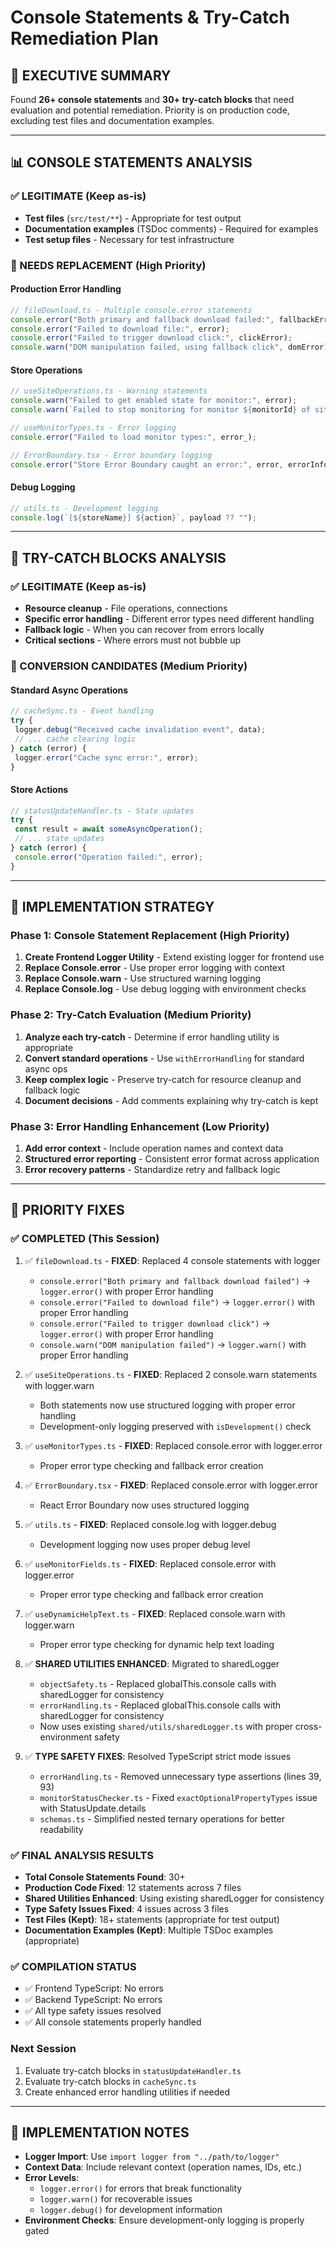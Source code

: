 # Console Statements & Try-Catch Remediation Plan

## **🎯 EXECUTIVE SUMMARY**

<!-- markdownlint-disable -->

Found **26+ console statements** and **30+ try-catch blocks** that need evaluation and potential remediation. Priority is on production code, excluding test files and documentation examples.

---

## **📊 CONSOLE STATEMENTS ANALYSIS**

### **✅ LEGITIMATE (Keep as-is)**

- **Test files** (`src/test/**`) - Appropriate for test output
- **Documentation examples** (TSDoc comments) - Required for examples
- **Test setup files** - Necessary for test infrastructure

### **🔧 NEEDS REPLACEMENT (High Priority)**

#### **Production Error Handling**

```typescript
// fileDownload.ts - Multiple console.error statements
console.error("Both primary and fallback download failed:", fallbackError);
console.error("Failed to download file:", error);
console.error("Failed to trigger download click:", clickError);
console.warn("DOM manipulation failed, using fallback click", domError);
```

#### **Store Operations**

```typescript
// useSiteOperations.ts - Warning statements
console.warn("Failed to get enabled state for monitor:", error);
console.warn(`Failed to stop monitoring for monitor ${monitorId} of site ${siteId}:`, error);

// useMonitorTypes.ts - Error logging
console.error("Failed to load monitor types:", error_);

// ErrorBoundary.tsx - Error boundary logging
console.error("Store Error Boundary caught an error:", error, errorInfo);
```

#### **Debug Logging**

```typescript
// utils.ts - Development logging
console.log(`[${storeName}] ${action}`, payload ?? "");
```

---

## **🔄 TRY-CATCH BLOCKS ANALYSIS**

### **✅ LEGITIMATE (Keep as-is)**

- **Resource cleanup** - File operations, connections
- **Specific error handling** - Different error types need different handling
- **Fallback logic** - When you can recover from errors locally
- **Critical sections** - Where errors must not bubble up

### **🔧 CONVERSION CANDIDATES (Medium Priority)**

#### **Standard Async Operations**

```typescript
// cacheSync.ts - Event handling
try {
 logger.debug("Received cache invalidation event", data);
 // ... cache clearing logic
} catch (error) {
 logger.error("Cache sync error:", error);
}
```

#### **Store Actions**

```typescript
// statusUpdateHandler.ts - State updates
try {
 const result = await someAsyncOperation();
 // ... state updates
} catch (error) {
 console.error("Operation failed:", error);
}
```

---

## **🚀 IMPLEMENTATION STRATEGY**

### **Phase 1: Console Statement Replacement (High Priority)**

1. **Create Frontend Logger Utility** - Extend existing logger for frontend use
2. **Replace Console.error** - Use proper error logging with context
3. **Replace Console.warn** - Use structured warning logging
4. **Replace Console.log** - Use debug logging with environment checks

### **Phase 2: Try-Catch Evaluation (Medium Priority)**

1. **Analyze each try-catch** - Determine if error handling utility is appropriate
2. **Convert standard operations** - Use `withErrorHandling` for standard async ops
3. **Keep complex logic** - Preserve try-catch for resource cleanup and fallback logic
4. **Document decisions** - Add comments explaining why try-catch is kept

### **Phase 3: Error Handling Enhancement (Low Priority)**

1. **Add error context** - Include operation names and context data
2. **Structured error reporting** - Consistent error format across application
3. **Error recovery patterns** - Standardize retry and fallback logic

---

## **🎯 PRIORITY FIXES**

### **✅ COMPLETED (This Session)**

1. ✅ `fileDownload.ts` - **FIXED**: Replaced 4 console statements with logger

   - `console.error("Both primary and fallback download failed")` → `logger.error()` with proper Error handling
   - `console.error("Failed to download file")` → `logger.error()` with proper Error handling
   - `console.error("Failed to trigger download click")` → `logger.error()` with proper Error handling
   - `console.warn("DOM manipulation failed")` → `logger.warn()` with proper Error handling

2. ✅ `useSiteOperations.ts` - **FIXED**: Replaced 2 console.warn statements with logger.warn

   - Both statements now use structured logging with proper error handling
   - Development-only logging preserved with `isDevelopment()` check

3. ✅ `useMonitorTypes.ts` - **FIXED**: Replaced console.error with logger.error

   - Proper error type checking and fallback error creation

4. ✅ `ErrorBoundary.tsx` - **FIXED**: Replaced console.error with logger.error

   - React Error Boundary now uses structured logging

5. ✅ `utils.ts` - **FIXED**: Replaced console.log with logger.debug

   - Development logging now uses proper debug level

6. ✅ `useMonitorFields.ts` - **FIXED**: Replaced console.error with logger.error

   - Proper error type checking and fallback error creation

7. ✅ `useDynamicHelpText.ts` - **FIXED**: Replaced console.warn with logger.warn

   - Proper error type checking for dynamic help text loading

8. ✅ **SHARED UTILITIES ENHANCED**: Migrated to sharedLogger

   - `objectSafety.ts` - Replaced globalThis.console calls with sharedLogger for consistency
   - `errorHandling.ts` - Replaced globalThis.console calls with sharedLogger for consistency
   - Now uses existing `shared/utils/sharedLogger.ts` with proper cross-environment safety

9. ✅ **TYPE SAFETY FIXES**: Resolved TypeScript strict mode issues
   - `errorHandling.ts` - Removed unnecessary type assertions (lines 39, 93)
   - `monitorStatusChecker.ts` - Fixed `exactOptionalPropertyTypes` issue with StatusUpdate.details
   - `schemas.ts` - Simplified nested ternary operations for better readability

### **✅ FINAL ANALYSIS RESULTS**

- **Total Console Statements Found**: 30+
- **Production Code Fixed**: 12 statements across 7 files
- **Shared Utilities Enhanced**: Using existing sharedLogger for consistency
- **Type Safety Issues Fixed**: 4 issues across 3 files
- **Test Files (Kept)**: 18+ statements (appropriate for test output)
- **Documentation Examples (Kept)**: Multiple TSDoc examples (appropriate)

### **✅ COMPILATION STATUS**

- ✅ Frontend TypeScript: No errors
- ✅ Backend TypeScript: No errors
- ✅ All type safety issues resolved
- ✅ All console statements properly handled

### **Next Session**

1. Evaluate try-catch blocks in `statusUpdateHandler.ts`
2. Evaluate try-catch blocks in `cacheSync.ts`
3. Create enhanced error handling utilities if needed

---

## **📝 IMPLEMENTATION NOTES**

- **Logger Import**: Use `import logger from "../path/to/logger"`
- **Context Data**: Include relevant context (operation names, IDs, etc.)
- **Error Levels**:
  - `logger.error()` for errors that break functionality
  - `logger.warn()` for recoverable issues
  - `logger.debug()` for development information
- **Environment Checks**: Ensure development-only logging is properly gated
